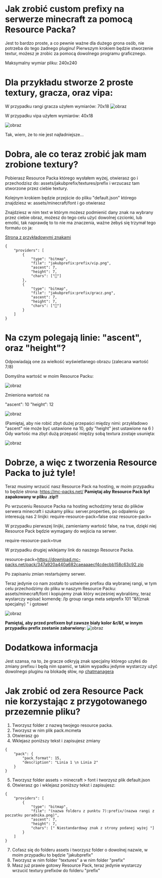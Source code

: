 # Jak zrobić custom prefixy na serwerze minecraft za pomocą Resource Packa?

Jest to bardzo proste, a co pewnie ważne dla dużego grona osób, nie potrzeba do tego żadnego pluginu!
Pierwszym krokiem będzie stworzenie textur, możesz je zrobic za pomocą dowolnego programu graficznego.

Maksymalny wymiar pliku: 240x240 

# Dla przykładu stworze 2 proste textury, gracza, oraz vipa:

W przypadku rangi gracza użyłem wymiarów:
70x18 ![obraz](https://github.com/JakubMarkiewicz06/CustomPrefix-Minecraft/assets/95700388/1fbb9718-714c-49bc-9c3f-8ff79b628205)

W przypadku vipa użyłem wymiarów:
40x18

![obraz](https://github.com/JakubMarkiewicz06/CustomPrefix-Minecraft/assets/95700388/8e267367-bf99-4edf-b69b-a32b913588ce)


Tak, wiem, że to nie jest najładniejsze...

# Dobra, ale co teraz zrobić jak mam zrobione textury?
Pobierasz Resource Packa którego wysłałem wyżej, otwierasz go i przechodzisz do: assets/jakubprefix/textures/prefix i wrzucasz tam stworzone przez ciebie textury.

Kolejnym krokiem będzie przejście do pliku "default.json" którego znajdziesz w: assets/minecraft/font i go otwierasz

Znajdziesz w nim text w którym możesz podmienić dany znak na wybrany przez ciebie obraz, możesz do tego celu użyć dowolnej czcionki, lub emotki, tak naprawdę to to nie ma znaczenia, ważne żebyś się trzymał tego formatu co ja:

[Strona z przykładowymi znakami](https://jrgraphix.net/r/Unicode/E000-F8FF)
```
{
    "providers": [
        {
            "type": "bitmap",
            "file": "jakubprefix:prefix/vip.png",
            "ascent": 7,
            "height": 7,
            "chars": [""]
        },
        {
            "type": "bitmap",
            "file": "jakubprefix:prefix/gracz.png",
            "ascent": 7,
            "height": 7,
            "chars": [""]
        }
    ]
}

```
# Na czym polegają linie: "ascent", oraz "height"?


Odpowiadają one za wielkość wyświetlanego obrazu (zalecana wartość 7/8)

Domyślna wartość w moim Resource Packu:

![obraz](https://github.com/JakubMarkiewicz06/CustomPrefix-Minecraft/assets/95700388/c5b7cf9b-d69a-431d-a96d-a1ea93b8f6dc)

Zmieniona wartość na 

"ascent": 10
"height": 12

![obraz](https://github.com/JakubMarkiewicz06/CustomPrefix-Minecraft/assets/95700388/c8167cdf-6c63-4089-9fab-c6cbacc59e2f)

(Pamiętaj, aby nie robić zbyt dużej przepaści między nimi: przykładowo "ascent" nie może być ustawione na 10, gdy "height" jest ustawione na 6 )
Gdy wartośc ma zbyt dużą przepaść między sobą textura zostaje usunięta:

![obraz](https://github.com/JakubMarkiewicz06/CustomPrefix-Minecraft/assets/95700388/d92c7ae7-23c8-4dc7-b5ca-35c7cf94e2b4)


# Dobrze, a więc z tworzenia Resource Packa to już tyle!

Teraz musimy wrzucić nasz Resource Pack na hosting, w moim przypadku to będzie strona: https://mc-packs.net/ 
**Pamiętaj aby Resource Pack był zapakowany w pliku .zip!!**

Po wrzuceniu Resource Packa na hosting wchodzimy teraz do plików serwera minecraft i szukamy pliku: server.properties, po odpaleniu go interesują nas 2 linijki:
require-resource-pack=false
oraz
resource-pack=

W przypadku pierwszej linijki, zamieniamy wartość false, na true, dzięki niej Resource Pack będzie wymagany do wejścia na serwer.

require-resource-pack=true

W przypadku drugiej wklejamy link do naszego Resource Packa.

resource-pack=https://download.mc-packs.net/pack/347a920a440a682caeaaaecf4cdecbb158c63c92.zip

Po zapisaniu zmian restartujemy serwer.

Teraz jedynie co nam zostało to ustwienie prefixu dla wybranej rangi, w tym celu przechodzimy do pliku w naszym Resource Packu: assets/minecraft/font i kopiujemy znak który wcześniej wybraliśmy, teraz wystarczy wpisać komendę:
/lp group ranga meta setprefix 101 "&f(znak specjalny) " i gotowe!

![obraz](https://github.com/JakubMarkiewicz06/CustomPrefix-Minecraft/assets/95700388/1291f328-7de8-4757-a6c7-b4ae898eb7b9)

**Pamiętaj, aby przed prefixem był zawsze biały kolor &r/&f, w innym przypadku prefix zostanie zabarwiony:**
![obraz](https://github.com/JakubMarkiewicz06/CustomPrefix-Minecraft/assets/95700388/811b8223-762e-49eb-9ca0-f4983e28397c)


# Dodatkowa informacja
Jest szansa, na to, że gracze odkryją znak specjalny którego uzyłeś do zmiany prefixu i będą nim spamić, w takim wypadku jedynie wystarczy użyć dowolnego pluginu na blokadę słów, np [chatmanagera](https://www.spigotmc.org/resources/chat-manager-1-8-1-20-30-features-and-40-commands.52245/ )




# Jak zrobić od zera Resource Pack nie korzystając z przygotowanego przezemnie pliku?

1. Tworzysz folder z nazwą twojego resource packa.
2. Tworzysz w nim plik pack.mcmeta
3. Otwierasz go
4. Wklejasz poniższy tekst i zapisujesz zmiany
```
{
    "pack": {
        "pack_format": 15,
        "description": "Linia 1 \n Linia 2"
    }
}
```
5. Tworzysz folder assets > minecraft > font i tworzysz plik default.json
6. Otwierasz go i wklejasz poniższy tekst i zapisujesz:
```
{
    "providers": [
        {
            "type": "bitmap",
            "file": "(nazwa folderu z punktu 7):prefix/(nazwa rangi z poczatku poradnika.png)",
            "ascent": 7,
            "height": 7,
            "chars": [" Niestandardowy znak z strony podanej wyżej "]
        }        
    ]
}
```
7. Cofasz się do folderu assets i tworzysz folder o dowolnej nazwie, w moim przypadku to będzie "jakubprefix"
8. Tworzysz w nim folder "textures" a w nim folder "prefix"
9. Masz już prawie gotowy Resource Pack, teraz jedynie wystarczy wrzucić textury prefixów do folderu "prefix"

 




